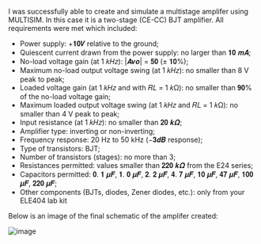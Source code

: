 I was successfully able to create and simulate a multistage amplifer using MULTISIM. In this case it is a two-stage (CE-CC) BJT amplifier. All requirements were met which included:
- Power supply: +𝟏𝟎𝑽 relative to the ground;
- Quiescent current drawn from the power supply: no larger than 𝟏𝟎 𝒎𝑨;
- No-load voltage gain (at 1 𝑘𝐻𝑧): |𝑨𝒗𝒐| = 𝟓𝟎 (± 𝟏𝟎%);
- Maximum no-load output voltage swing (at 1 𝑘𝐻𝑧): no smaller than 8 V peak to peak;
- Loaded voltage gain (at 1 𝑘𝐻𝑧 and with 𝑅𝐿 = 1 𝑘Ω): no smaller than 𝟗𝟎% of the no-load voltage gain;
- Maximum loaded output voltage swing (at 1 𝑘𝐻𝑧 and 𝑅𝐿 = 1 𝑘Ω): no smaller than 4 V peak to peak;
- Input resistance (at 1 𝑘𝐻𝑧): no smaller than 𝟐𝟎 𝒌𝜴;
- Amplifier type: inverting or non-inverting;
- Frequency response: 20 Hz to 50 kHz (−𝟑𝒅𝑩 response);
- Type of transistors: BJT;
- Number of transistors (stages): no more than 3;
- Resistances permitted: values smaller than 𝟐𝟐𝟎 𝒌𝜴 from the E24 series;
- Capacitors permitted: 𝟎. 𝟏 𝝁𝑭, 𝟏. 𝟎 𝝁𝑭, 𝟐. 𝟐 𝝁𝑭, 𝟒. 𝟕 𝝁𝑭, 𝟏𝟎 𝝁𝑭, 𝟒𝟕 𝝁𝑭, 𝟏𝟎𝟎 𝝁𝑭, 𝟐𝟐𝟎 𝝁𝑭;
- Other components (BJTs, diodes, Zener diodes, etc.): only from your ELE404 lab kit

Below is an image of the final schematic of the amplifer created:

![image](https://github.com/user-attachments/assets/e70329db-9d8a-4271-87ba-3283c14f9389)


